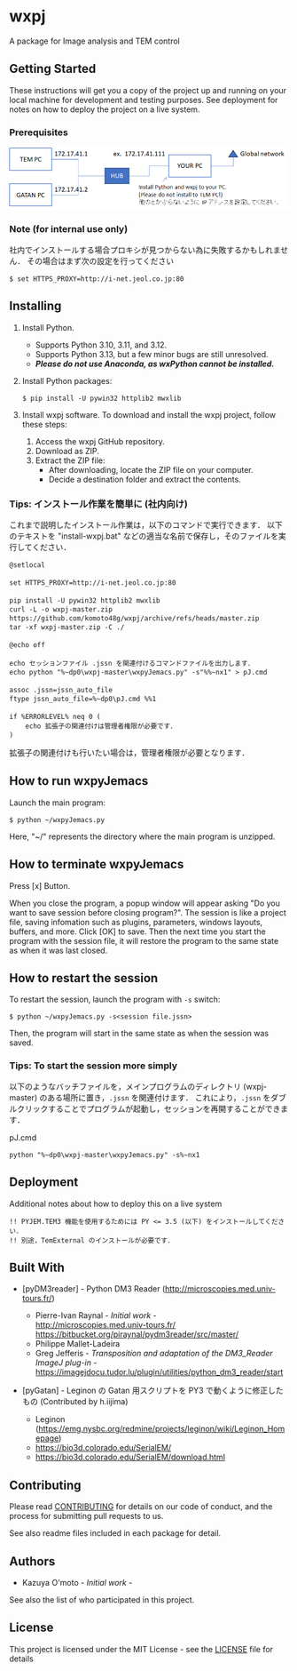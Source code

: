 # wxpj

A package for Image analysis and TEM control


## Getting Started

These instructions will get you a copy of the project up and running on your local machine for development and testing purposes. See deployment for notes on how to deploy the project on a live system.


### Prerequisites

![setup](./images/network.png)


### Note (for internal use only)

社内でインストールする場合プロキシが見つからない為に失敗するかもしれません．
その場合はまず次の設定を行ってください

    $ set HTTPS_PROXY=http://i-net.jeol.co.jp:80


## Installing

1. Install Python.
    - Supports Python 3.10, 3.11, and 3.12.
    - Supports Python 3.13, but a few minor bugs are still unresolved.
    - ***Please do not use Anaconda, as wxPython cannot be installed.***

2. Install Python packages:
    ```
    $ pip install -U pywin32 httplib2 mwxlib
    ```

3. Install wxpj software.
    To download and install the wxpj project, follow these steps:
    1. Access the wxpj GitHub repository.
    2. Download as ZIP.
    3. Extract the ZIP file:
        - After downloading, locate the ZIP file on your computer.
        - Decide a destination folder and extract the contents.


### Tips: インストール作業を簡単に (社内向け)

これまで説明したインストール作業は，以下のコマンドで実行できます．
以下のテキストを "install-wxpj.bat" などの適当な名前で保存し，そのファイルを実行してください．

```
@setlocal

set HTTPS_PROXY=http://i-net.jeol.co.jp:80

pip install -U pywin32 httplib2 mwxlib
curl -L -o wxpj-master.zip https://github.com/komoto48g/wxpj/archive/refs/heads/master.zip
tar -xf wxpj-master.zip -C ./

@echo off

echo セッションファイル .jssn を関連付けるコマンドファイルを出力します．
echo python "%~dp0\wxpj-master\wxpyJemacs.py" -s"%%~nx1" > pJ.cmd

assoc .jssn=jssn_auto_file
ftype jssn_auto_file=%~dp0\pJ.cmd %%1

if %ERRORLEVEL% neq 0 (
    echo 拡張子の関連付けは管理者権限が必要です．
)
```

拡張子の関連付けも行いたい場合は，管理者権限が必要となります．


## How to run wxpyJemacs

Launch the main program:

    $ python ~/wxpyJemacs.py

Here, "~/" represents the directory where the main program is unzipped.


## How to terminate wxpyJemacs

Press [x] Button.

When you close the program, a popup window will appear asking "Do you want to save session before closing program?".
The session is like a project file, saving infomation such as plugins, parameters, windows layouts, buffers, and more.
Click [OK] to save. Then the next time you start the program with the session file, it will restore the program to the same state as when it was last closed.


## How to restart the session

To restart the session, launch the program with `-s` switch:

    $ python ~/wxpyJemacs.py -s<session file.jssn>

Then, the program will start in the same state as when the session was saved.


### Tips: To start the session more simply

以下のようなバッチファイルを，メインプログラムのディレクトリ (wxpj-master) のある場所に置き，`.jssn` を関連付けます．
これにより，`.jssn` をダブルクリックすることでプログラムが起動し，セッションを再開することができます．

pJ.cmd
```
python "%~dp0\wxpj-master\wxpyJemacs.py" -s%~nx1
```


## Deployment

Additional notes about how to deploy this on a live system

    !! PYJEM.TEM3 機能を使用するためには PY <= 3.5 (以下) をインストールしてください．
    !! 別途，TemExternal のインストールが必要です．


## Built With

* [pyDM3reader] - Python DM3 Reader (http://microscopies.med.univ-tours.fr/)

    * Pierre-Ivan Raynal - *Initial work* -  
        http://microscopies.med.univ-tours.fr/  
        https://bitbucket.org/piraynal/pydm3reader/src/master/  
    * Philippe Mallet-Ladeira
    * Greg Jefferis - *Transposition and adaptation of the DM3_Reader ImageJ plug-in* -  
        https://imagejdocu.tudor.lu/plugin/utilities/python_dm3_reader/start

* [pyGatan] - Leginon の Gatan 用スクリプトを PY3 で動くように修正したもの (Contributed by h.iijima)
    * Leginon (https://emg.nysbc.org/redmine/projects/leginon/wiki/Leginon_Homepage)  
    * https://bio3d.colorado.edu/SerialEM/  
    * https://bio3d.colorado.edu/SerialEM/download.html  


## Contributing

Please read [CONTRIBUTING](./CONTRIBUTING) for details on our code of conduct, and the process for submitting pull requests to us.

See also readme files included in each package for detail.


## Authors

* Kazuya O'moto - *Initial work* -

See also the list of who participated in this project.


## License

This project is licensed under the MIT License - see the [LICENSE](./LICENSE) file for details
